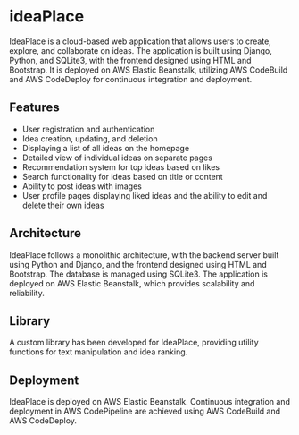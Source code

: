# ideaPlace

IdeaPlace is a cloud-based web application that allows users to create, explore, and collaborate on ideas. The application is built using Django, Python, and SQLite3, with the frontend designed using HTML and Bootstrap. It is deployed on AWS Elastic Beanstalk, utilizing AWS CodeBuild and AWS CodeDeploy for continuous integration and deployment.

## Features

- User registration and authentication
- Idea creation, updating, and deletion
- Displaying a list of all ideas on the homepage
- Detailed view of individual ideas on separate pages
- Recommendation system for top ideas based on likes
- Search functionality for ideas based on title or content
- Ability to post ideas with images
- User profile pages displaying liked ideas and the ability to edit and delete their own ideas

## Architecture

IdeaPlace follows a monolithic architecture, with the backend server built using Python and Django, and the frontend designed using HTML and Bootstrap. The database is managed using SQLite3. The application is deployed on AWS Elastic Beanstalk, which provides scalability and reliability.

## Library

A custom library has been developed for IdeaPlace, providing utility functions for text manipulation and idea ranking.


## Deployment

IdeaPlace is deployed on AWS Elastic Beanstalk. Continuous integration and deployment in AWS CodePipeline are achieved using AWS CodeBuild and AWS CodeDeploy.
